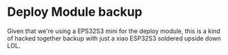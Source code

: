 # Deploy Module backup

Given that we're using a EPS32S3 mini for the deploy module, this is a kind of hacked together backup with just a xiao ESP32S3 soldered upside down LOL.
